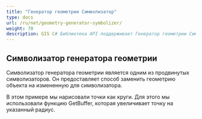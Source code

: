 ```yaml
---
title: "Генератор геометрии Символизатор"
type: docs
url: /ru/net/geometry-generator-symbolizer/
weight: 70
description: GIS C# Библиотека API поддерживает Генератор геометрии Символизатор, который предоставляет способ заменить геометрию объекта на измененную для символизатора.
---
```


## **Символизатор генератора геометрии**
Символизатор генератора геометрии является одним из продвинутых символизаторов. Он предоставляет способ заменить геометрию объекта на измененную для символизатора.

В этом примере мы нарисовали точки как круги. Для этого мы использовали функцию GetBuffer, которая увеличивает точку на указанный радиус.
